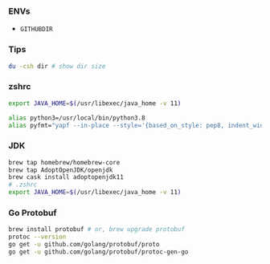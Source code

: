 
### ENVs

* `GITHUBDIR`

### Tips

```zsh
du -csh dir # show dir size
```

### zshrc

```zsh
export JAVA_HOME=$(/usr/libexec/java_home -v 11)

alias python3=/usr/local/bin/python3.8
alias pyfmt="yapf --in-place --style='{based_on_style: pep8, indent_width: 2}'"
```

### JDK

```zsh
brew tap homebrew/homebrew-core
brew tap AdoptOpenJDK/openjdk
brew cask install adoptopenjdk11
# .zshrc
export JAVA_HOME=$(/usr/libexec/java_home -v 11)
```

### Go Protobuf

```zsh
brew install protobuf # or, brew upgrade protobuf
protoc --version
go get -u github.com/golang/protobuf/proto
go get -u github.com/golang/protobuf/protoc-gen-go
```

